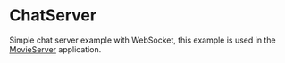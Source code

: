 # ChatServer
Simple chat server example with WebSocket, this example is used in the [MovieServer](https://github.com/A-Star100/MovieServer) application.
